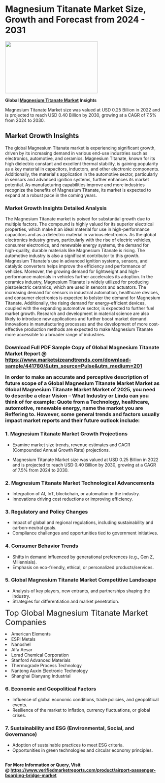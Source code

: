 <H1>Magnesium Titanate Market Size, Growth and Forecast from 2024 - 2031</H1><img class="aligncenter size-medium wp-image-584254" src="https://thirdeyenews.in/wp-content/uploads/2024/09/Global-Market-Research-300x168.jpeg" alt="" width="300" height="168" /><p><strong>Global&nbsp;<a href="https://www.marketsizeandtrends.com/download-sample/441780/&amp;utm_source=Pulse&amp;utm_medium=201">Magnesium Titanate Market</a> Insights</strong></p><p>Magnesium Titanate Market size was valued at USD 0.25 Billion in 2022 and is projected to reach USD 0.40 Billion by 2030, growing at a CAGR of 7.5% from 2024 to 2030.</p><p><h2>Market Growth Insights</h2> The global Magnesium Titanate market is experiencing significant growth, driven by its increasing demand in various end-use industries such as electronics, automotive, and ceramics. Magnesium Titanate, known for its high dielectric constant and excellent thermal stability, is gaining popularity as a key material in capacitors, inductors, and other electronic components. Additionally, the material's application in the automotive sector, particularly in sensors and advanced ignition systems, further enhances its market potential. As manufacturing capabilities improve and more industries recognize the benefits of Magnesium Titanate, its market is expected to expand at a robust pace in the coming years. <p><strong></strong></p> <h3>Market Growth Insights Detailed Analysis</h3> The Magnesium Titanate market is poised for substantial growth due to multiple factors. The compound is highly valued for its superior electrical properties, which make it an ideal material for use in high-performance capacitors and as a dielectric material in various electronics. As the global electronics industry grows, particularly with the rise of electric vehicles, consumer electronics, and renewable energy systems, the demand for high-quality, durable materials like Magnesium Titanate is rising. The automotive industry is also a significant contributor to this growth. Magnesium Titanate's use in advanced ignition systems, sensors, and catalytic converters helps improve the efficiency and performance of vehicles. Moreover, the growing demand for lightweight and high-performance materials in vehicles further accelerates its adoption. In the ceramics industry, Magnesium Titanate is widely utilized for producing piezoelectric ceramics, which are used in sensors and actuators. The increasing demand for sensors in industrial automation, healthcare devices, and consumer electronics is expected to bolster the demand for Magnesium Titanate. Additionally, the rising demand for energy-efficient devices, coupled with the expanding automotive sector, is expected to further fuel market growth. Research and development in material science are also likely to introduce new applications and further boost market demand. Innovations in manufacturing processes and the development of more cost-effective production methods are expected to make Magnesium Titanate more accessible to a broader range of industries. <h3></p><p><span class=""><strong>Download Full PDF Sample Copy of Global Magnesium Titanate Market Report</strong> @ <a href="https://www.marketsizeandtrends.com/download-sample/441780/&amp;utm_source=Pulse&amp;utm_medium=201" target="_blank">https://www.marketsizeandtrends.com/download-sample/441780/&amp;utm_source=Pulse&amp;utm_medium=201</a></span></p><p>In order to make an accurate and perceptive description of future scope of a Global&nbsp;Magnesium Titanate Market Market as Global&nbsp;Magnesium Titanate Market Market of 2025, you need to describe a clear Vision &ndash; What Industry or Linda can you think of for example: Quote from a Technology, healthcare, automotive, renewable energy, name the market you are Reffering to. However, some general trends and factors usually impact market reports and their future outlook include:</p><h3>1.&nbsp;<strong>Magnesium Titanate Market Growth Projections</strong></h3><ul><li>Examine market size trends, revenue estimates and CAGR (Compounded Annual Growth Rate) projections.</li><li><p>Magnesium Titanate Market size was valued at USD 0.25 Billion in 2022 and is projected to reach USD 0.40 Billion by 2030, growing at a CAGR of 7.5% from 2024 to 2030.</p></li></ul><h3>2.&nbsp;<strong>Magnesium Titanate Market Technological Advancements</strong></h3><ul><li>Integration of AI, IoT, blockchain, or automation in the industry.</li><li>Innovations driving cost reductions or improving efficiency.</li></ul><h3>3.&nbsp;<strong>Regulatory and Policy Changes</strong></h3><ul><li>Impact of global and regional regulations, including sustainability and carbon-neutral goals.</li><li>Compliance challenges and opportunities tied to government initiatives.</li></ul><h3>4.&nbsp;<strong>Consumer Behavior Trends</strong></h3><ul><li>Shifts in demand influenced by generational preferences (e.g., Gen Z, Millennials).</li><li>Emphasis on eco-friendly, ethical, or personalized products/services.</li></ul><h3>5.&nbsp;<strong>Global Magnesium Titanate Market Competitive Landscape</strong></h3><ul><li>Analysis of key players, new entrants, and partnerships shaping the industry.</li><li>Strategies for differentiation and market penetration.</li></ul><p data-pm-slice="1 1 []"><span style="color: inherit; font-family: inherit; font-size: 25px;">Top Global Magnesium Titanate Market Companies</span></p><div class="" data-test-id=""><p><li>American Elements</li><li> ESPI Metals</li><li> Nanoshel</li><li> Alfa Aesar</li><li> Lorad Chemical Corporation</li><li> Stanford Advanced Materials</li><li> Thermograde Process Technology</li><li> Nantong Auxin Electronic Technology</li><li> Shanghai Dianyang Industrial</li></p></div><h3>6.&nbsp;<strong>Economic and Geopolitical Factors</strong></h3><ul><li>Influence of global economic conditions, trade policies, and geopolitical events.</li><li>Resilience of the market to inflation, currency fluctuations, or global crises.</li></ul><h3>7.&nbsp;<strong>Sustainability and ESG (Environmental, Social, and Governance)</strong></h3><ul><li>Adoption of sustainable practices to meet ESG criteria.</li><li>Opportunities in green technologies and circular economy principles.</li></ul><h2><strong style="font-size: 14px;">For More Information or Query, Visit @&nbsp;</strong><a style="background-color: #ffffff; font-size: 14px;" href="https://www.marketsizeandtrends.com/report/magnesium-titanate-market/" target="_blank">https://www.verifiedmarketreports.com/product/airport-passenger-boarding-bridge-market</a></h2>
